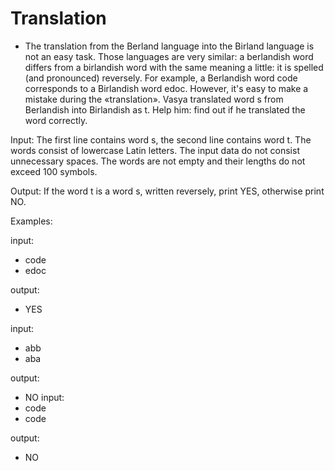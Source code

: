 # Translation

- The translation from the Berland language into the Birland language is not an easy task. Those languages are very similar: a berlandish word differs from a birlandish word with the same meaning a little: it is spelled (and pronounced) reversely. For example, a Berlandish word code corresponds to a Birlandish word edoc. However, it's easy to make a mistake during the «translation». Vasya translated word s from Berlandish into Birlandish as t. Help him: find out if he translated the word correctly.

Input: 
The first line contains word s, the second line contains word t. The words consist of lowercase Latin letters. The input data do not consist unnecessary spaces. The words are not empty and their lengths do not exceed 100 symbols.

Output: 
If the word t is a word s, written reversely, print YES, otherwise print NO.

Examples:

input:
- code
- edoc

output:
- YES

input:
- abb
- aba

output:
- NO
input:
- code
- code

output:
- NO

